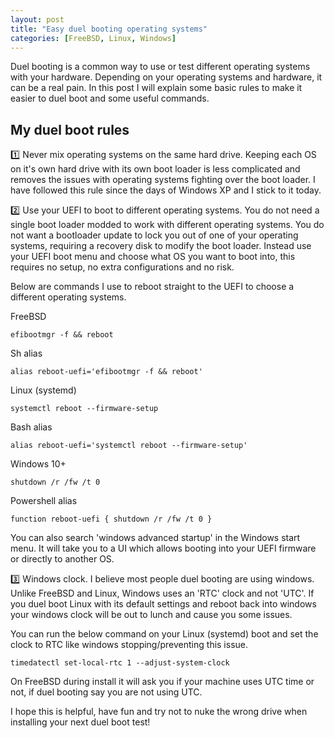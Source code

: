 ```yaml
---
layout: post
title: "Easy duel booting operating systems"
categories: [FreeBSD, Linux, Windows]
---
```


Duel booting is a common way to use or test different operating systems with your hardware. Depending on your operating systems
and hardware, it can be a real pain. In this post I will explain some basic rules to make it easier to duel boot
and some useful commands.

## My duel boot rules

1️⃣ Never mix operating systems on the same hard drive. Keeping each OS on it's own hard drive with its own boot loader
is less complicated and removes the issues with operating systems fighting over the boot loader. I have followed this
rule since the days of Windows XP and I stick to it today.

2️⃣ Use your UEFI to boot to different operating systems. You do not need a single boot loader modded to work with different
operating systems. You do not want a bootloader update to lock you out of one of your operating systems, requiring a recovery
disk to modify the boot loader. Instead use your UEFI boot menu and choose what OS you want to boot into, this requires
no setup, no extra configurations and no risk.

Below are commands I use to reboot straight to the UEFI to choose a different operating systems.

FreeBSD
```
efibootmgr -f && reboot
```

Sh alias
```
alias reboot-uefi='efibootmgr -f && reboot'
```

Linux (systemd)
```
systemctl reboot --firmware-setup
```

Bash alias
```
alias reboot-uefi='systemctl reboot --firmware-setup'
```

Windows 10+
```
shutdown /r /fw /t 0
```

Powershell alias
```
function reboot-uefi { shutdown /r /fw /t 0 }
```

You can also search 'windows advanced startup' in the Windows start menu. It will take you to a UI which allows booting into your
UEFI firmware or directly to another OS.

3️⃣ Windows clock. I believe most people duel booting are using windows. Unlike FreeBSD and Linux, Windows
uses an 'RTC' clock and not 'UTC'. If you duel boot Linux with its default settings and reboot back into windows
your windows clock will be out to lunch and cause you some issues.

You can run the below command on your Linux (systemd) boot and set the clock to RTC like windows stopping/preventing
this issue.

```
timedatectl set-local-rtc 1 --adjust-system-clock
```

On FreeBSD during install it will ask you if your machine uses UTC time or not, if duel booting say you are not using UTC.

I hope this is helpful, have fun and try not to nuke the wrong drive when installing your next duel boot test!
